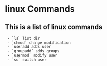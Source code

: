 # linux Commands

## This is a list of linux commands 
```ssh
 - `ls` list dir
 - `chmod` change modification
 - `useradd adds user
 - `groupadd` adds groups
 - `usermod` modify user
 - `su` switch user
```

